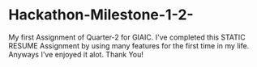 # Hackathon-Milestone-1-2-
My first Assignment of Quarter-2 for GIAIC. I've completed this STATIC RESUME Assignment by using many features for the first time in my life. Anyways I've enjoyed it alot. Thank You!
